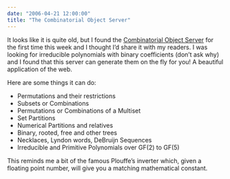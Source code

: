 ```yaml
---
date: "2006-04-21 12:00:00"
title: "The Combinatorial Object Server"
---
```




It looks like it is quite old, but I found the [Combinatorial Object Server](http://combos.org) for the first time this week and I thought I&rsquo;d share it with my readers. I was looking for irreducible polynomials with binary coefficients (don&rsquo;t ask why) and I found that this server can generate them on the fly for you! A beautiful application of the web.

Here are some things it can do:

- Permutations and their restrictions
- Subsets or Combinations
- Permutations or Combinations of a Multiset
- Set Partitions
- Numerical Partitions and relatives
- Binary, rooted, free and other trees
- Necklaces, Lyndon words, DeBruijn Sequences
- Irreducible and Primitive Polynomials over GF(2) to GF(5)


This reminds me a bit of the famous Plouffe&rsquo;s inverter which, given a floating point number, will give you a matching mathematical constant.

